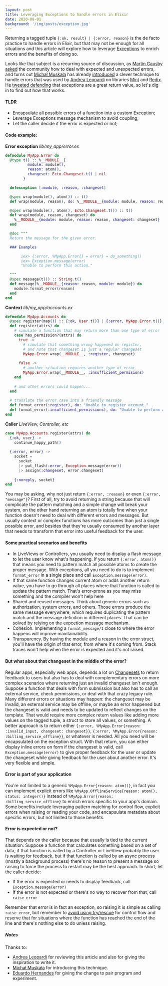 ```yaml
---
layout: post
title: Leveraging Exceptions to handle errors in Elixir
date: 2020-08-01
background: '/img/posts/exception.jpg'
---
```


Returning a tagged tuple `{:ok, result} | {:error, reason}` is the de facto practice to handle errors in Elixir, but that may not be enough for all situations and this article will explore how to leverage [Exceptions](https://hexdocs.pm/elixir/Exception.html) to enrich errors and the benefits of doing so.

Looks like that subject is a recurring source of discussion, as [Martin Gausby](https://twitter.com/gausby) [asked](https://twitter.com/gausby/status/1283017670368145408) the community how to deal with expected and unexpected errors, and turns out [Michał Muskała](https://twitter.com/michalmuskala) has already [introduced](https://web.archive.org/web/20180414015950/http://michal.muskala.eu/2017/02/10/error-handling-in-elixir-libraries.html#comments-whatyouhide-errors) a clever technique to handle errors that was used by [Andrea Leopardi](https://twitter.com/whatyouhide) on libraries [Mint](https://github.com/elixir-mint/mint/blob/9b19e09994d85b9c3af05279340cefc6c440ea67/lib/mint/http_error.ex) and [Redix](https://github.com/whatyouhide/redix/blob/947a5d6f68a4b8ad0165c6b88b221a42964a5f50/lib/redix/exceptions.ex). He [tweeted defending](https://twitter.com/whatyouhide/status/1266405013460594695) that exceptions are a great return value, so let's dig in to find out how that works.

#### TLDR

* Encapsulate all possible errors of a function into a custom Exception;
* Leverage Exceptions message mechanism to avoid coupling;
* Let the caller decide if the error is expected or not;

#### Code example:

**Error exception** _lib/my_app/error.ex_

```elixir
defmodule MyApp.Error do
  @type t() :: %__MODULE__{
          module: module(),
          reason: atom(),
          changeset: Ecto.Changeset.t() | nil
        }

  defexception [:module, :reason, :changeset]

  @spec wrap(module(), atom()) :: t()
  def wrap(module, reason), do: %__MODULE__{module: module, reason: reason}

  @spec wrap(module(), atom(), Ecto.Changeset.t()) :: t()
  def wrap(module, reason, changeset) do
    %__MODULE__{module: module, reason: reason, changeset: changeset}
  end

  @doc """
  Return the message for the given error.

  ### Examples

       iex> {:error, %MyApp.Error{} = error} = do_something()
       iex> Exception.message(error)
       "Unable to perform this action."

  """
  @spec message(t()) :: String.t()
  def message(%__MODULE__{reason: reason, module: module}) do
    module.format_error(reason)
  end
end
```

**Context** _lib/my_app/accounts.ex_

```elixir
defmodule MyApp.Accounts do
  @spec register(map()) :: {:ok, User.t()} | {:error, MyApp.Error.t()}
  def register(attrs) do
    # simulate a function that may return more than one type of error
    case has_permission?(attrs) do
      true ->
        # simulate that something wrong happened on register,
        # and note that changeset is just a regular changeset
        MyApp.Error.wrap(__MODULE__, :register, changeset)
        
      false ->
        # another situation requires another type of error
        MyApp.Error.wrap(__MODULE__, :insufficient_permisions)
    end 
    
    # and other errors could happen...
  end
  
  # translate the error case into a friendly message
  def format_error(:register), do: "Unable to register account."
  def format_error(:insufficient_permissions), do: "Unable to perform action due to insufficient permissions."
end
```

**Caller** _LiveView, Controller, etc_

```elixir
case MyApp.Accounts.register(attrs) do
  {:ok, user} ->
    continue_happy_path()
  
  {:error, error} ->
    socket =
      socket
      |> put_flash(:error, Exception.message(error))
      |> assign(:changeset, error.changeset)
    
    {:noreply, socket}
end
```

You may be asking, why not just return `{:error, :reason}` or even `{:error, "message"}`? First of all, try to avoid returning a string because that will complicate the pattern matching and a simple change will break your system, on the other hand returning an atom is totally fine when your function doesn't need to deal with different errors and messages. But usually context or complex functions has more outcomes than just a single possible error, and besides that they're usually consumed by another layer that needs to transform that error into useful feedback for the user.

#### Some practical scenarios and benefits

* In LiveViews or Controllers, you usually need to display a flash message to let the user know what's happening. If you return `{:error, atom()}` that means you need to pattern match all possible atoms to create the proper message. With exceptions, all you need to do is to implement `format_error` in a single place and call `Exception.message(error)`.
* If that same function changes current atom or adds another return value, you have to go through all places where that function is called to update the pattern match. That's error-prone as you may miss something and the compiler won't help here
* Shared and reused messages. Think about generic errors such as authorization, system errors, and others. Those errors produce the same message everywhere, which requires duplicating the pattern match and the message definition in different places. That can be solved by relying on the expcetion message mechanism.
* Cohesion. Implementing a `format_message/1` close to where the error happens will improve maintainability.
* Transparency. By having the module and a reason in the error struct, you'll have the origin of that error, from where it's coming from. Stack traces won't help when the error is expected and it's not raised.

#### But what about that changeset in the middle of the error?

Regular apps, especially web apps, depends a lot on [Changesets](https://hexdocs.pm/ecto/Ecto.Changeset.html) to return feedback to users but also has to deal with complementary errors on more complex scenarios where returning just an invalid changeset isn't enough. Suppose a function that deals with form submission but also has to call an external service, check permissions, or deal with that crazy legacy rule. Many different errors or situations may happen: the changeset may be invalid, an external service may be offline, or maybe an error happened but the changeset is valid and needs to be updated to reflect changes on the template. That would require more complex return values like adding more values on the tagged tuple, a struct to store all values, or something. A better approach is to return either `{:error, %MyApp.Error{reason: :invalid_input, changeset: changeset}}`, `{:error, %MyApp.Error{reason: :billing_service_offline}}`, or whatever is needed. All you need will be encapsulated on the exception struct. With that return, you can either display inline errors on form if the changeset is valid, call `Exception.message(error)` to give proper feedback for the user or update the changeset while giving feedback for the user about another error. It's very flexible and simple.

#### Error is part of your application

You're not limited to a generic `%MyApp.Error{reason: atom()}`, in fact you can implement explicit errors like `%MyApp.OfflineService{reason: atom(), status: integer()}` instead of `%MyApp.Error{reason: :billing_service_offline}` to enrich errors specific to your app's domain. Some benefits include leveraging pattern matching for control flow, explicit errors when raising or reading your code, and encapsulate metadata about specific errors, but not limited to those benefits.

#### Error is expected or not?

That depends on the caller because that usually is tied to the current situation. Suppose a function that calculates something based on a set of data, if that function is called by a Controller or LiveView probably the user is waiting for feedback, but if that function is called by an async process (mostly a background process) there's no reason to present a message so raising to force the process to restart may be the best approach. In short, let the caller decide:

* If the error is expected or needs to display feedback, call `Exception.message(error)`
* If the error is not expected or there's no way to recover from that, call `raise error`

Remember that error is in fact an exception, so raising it is simple as calling `raise error`, but remember to [avoid using try/rescue](https://elixir-lang.org/getting-started/try-catch-and-rescue.html#errors) for control flow and reserve that for situations where the function has reached the end of the line and there's nothing else to do unless raising.

##### Notes

Thanks to:
* [Andrea Leopardi](https://twitter.com/whatyouhide) for reviewing this article and also for giving the inspiration to write it.
* [Michał Muskała](https://twitter.com/michalmuskala) for introducing this technique.
* [Eduardo Hernandes](https://twitter.com/eduardodeoh) for giving the change to pair program and experiment.
